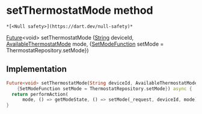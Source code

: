 


# setThermostatMode method




    *[<Null safety>](https://dart.dev/null-safety)*




[Future](https://api.flutter.dev/flutter/dart-async/Future-class.html)&lt;void> setThermostatMode
([String](https://api.flutter.dev/flutter/dart-core/String-class.html) deviceId, [AvailableThermostatMode](https://yonomi.co/yonomi-sdk/AvailableThermostatMode.html) mode, {[SetModeFunction](../../providers_thermostat_provider/SetModeFunction.md) setMode = ThermostatRepository.setMode})








## Implementation

```dart
Future<void> setThermostatMode(String deviceId, AvailableThermostatMode mode,
    {SetModeFunction setMode = ThermostatRepository.setMode}) async {
  return performAction(
      mode, () => getModeState, () => setMode(_request, deviceId, mode));
}
```







